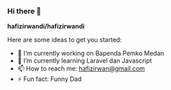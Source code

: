 ### Hi there 👋


**hafizirwandi/hafizirwandi** 

Here are some ideas to get you started:

- 🔭 I’m currently working on Bapenda Pemko Medan
- 🌱 I’m currently learning Laravel dan Javascript
- 📫 How to reach me: hafizirwan@gmail.com
- ⚡ Fun fact: Funny Dad

